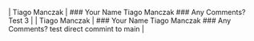| Tiago Manczak | ### Your Name  Tiago Manczak  ### Any Comments?  Test 3  |
| Tiago Manczak | ### Your Name  Tiago Manczak  ### Any Comments?  test direct commint to main  |
